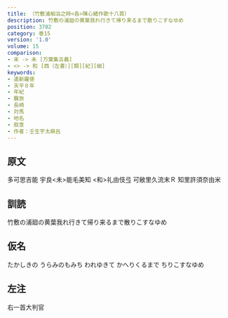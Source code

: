 ```yaml
---
title: （竹敷浦舶泊之時<各>陳心緒作歌十八首）
description: 竹敷の浦廻の黄葉我れ行きて帰り来るまで散りこすなゆめ
position: 3702
category: 巻15
version: '1.0'
volume: 15
comparison:
- 末 -> 未 [万葉集古義]
- <> -> 和 [西（左書）][類][紀][細]
keywords:
- 遣新羅使
- 天平８年
- 年紀
- 羈旅
- 長崎
- 対馬
- 地名
- 叙景
- 作者：壬生宇太麻呂
---
```


## 原文

多可思吉能 宇良<未>能毛美知 <和>礼由伎弖 可敝里久流末Ｒ 知里許須奈由米

## 訓読

竹敷の浦廻の黄葉我れ行きて帰り来るまで散りこすなゆめ

## 仮名

たかしきの うらみのもみち われゆきて かへりくるまで ちりこすなゆめ

## 左注

右一首大判官
